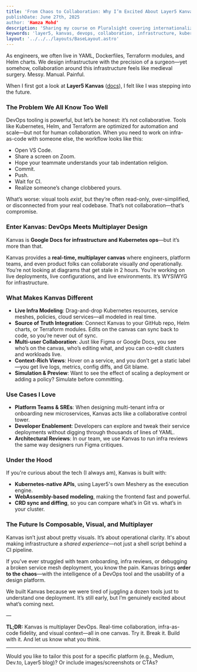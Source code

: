 ```yaml
---
title: 'From Chaos to Collaboration: Why I’m Excited About Layer5 Kanvas
publishDate: June 27th, 2025
author: 'Hamza Mohd'
description: 'Sharing my course on Pluralsight covering internationalization in Angular'
keywords: 'layer5, kanvas, devops, collaboration, infrastructure, kubernetes, meshery'
layout: '../../../layouts/BaseLayout.astro'
---
```


As engineers, we often live in YAML, Dockerfiles, Terraform modules, and Helm charts. We design infrastructure with the precision of a surgeon—yet somehow, collaboration around this infrastructure feels like medieval surgery. Messy. Manual. Painful.

When I first got a look at **Layer5 Kanvas** ([docs](https://docs.layer5.io/kanvas)), I felt like I was stepping into the future.

### **The Problem We All Know Too Well**

DevOps tooling is powerful, but let’s be honest: it’s not collaborative. Tools like Kubernetes, Helm, and Terraform are optimized for automation and scale—but not for human collaboration. When you need to work on infra-as-code with someone else, the workflow looks like this:

* Open VS Code.
* Share a screen on Zoom.
* Hope your teammate understands your tab indentation religion.
* Commit.
* Push.
* Wait for CI.
* Realize someone’s change clobbered yours.

What’s worse: visual tools *exist*, but they’re often read-only, over-simplified, or disconnected from your real codebase. That’s not collaboration—that’s compromise.

### **Enter Kanvas: DevOps Meets Multiplayer Design**

Kanvas is **Google Docs for infrastructure and Kubernetes ops**—but it’s more than that.

Kanvas provides a **real-time, multiplayer canvas** where engineers, platform teams, and even product folks can collaborate visually *and* operationally. You’re not looking at diagrams that get stale in 2 hours. You’re working on live deployments, live configurations, and live environments. It’s WYSIWYG for infrastructure.

### **What Makes Kanvas Different**

* **Live Infra Modeling**: Drag-and-drop Kubernetes resources, service meshes, policies, cloud services—all modeled in real time.
* **Source of Truth Integration**: Connect Kanvas to your GitHub repo, Helm charts, or Terraform modules. Edits on the canvas can sync back to code, so you’re never out of sync.
* **Multi-user Collaboration**: Just like Figma or Google Docs, you see who’s on the canvas, who’s editing what, and you can co-edit clusters and workloads live.
* **Context-Rich Views**: Hover on a service, and you don’t get a static label—you get live logs, metrics, config diffs, and Git blame.
* **Simulation & Preview**: Want to see the effect of scaling a deployment or adding a policy? Simulate before committing.

### **Use Cases I Love**

* **Platform Teams & SREs**: When designing multi-tenant infra or onboarding new microservices, Kanvas acts like a collaborative control tower.
* **Developer Enablement**: Developers can explore and tweak their service deployments without digging through thousands of lines of YAML.
* **Architectural Reviews**: In our team, we use Kanvas to run infra reviews the same way designers run Figma critiques.

### **Under the Hood**

If you're curious about the tech (I always am), Kanvas is built with:

* **Kubernetes-native APIs**, using Layer5's own Meshery as the execution engine.
* **WebAssembly-based modeling**, making the frontend fast and powerful.
* **CRD sync and diffing**, so you can compare what’s in Git vs. what’s in your cluster.

### **The Future Is Composable, Visual, and Multiplayer**

Kanvas isn’t just about pretty visuals. It’s about operational clarity. It's about making infrastructure a *shared experience*—not just a shell script behind a CI pipeline.

If you’ve ever struggled with team onboarding, infra reviews, or debugging a broken service mesh deployment, you know the pain. Kanvas brings **order to the chaos**—with the intelligence of a DevOps tool and the usability of a design platform.

We built Kanvas because we were tired of juggling a dozen tools just to understand one deployment. It’s still early, but I’m genuinely excited about what’s coming next.

—

**TL;DR:**
Kanvas is multiplayer DevOps. Real-time collaboration, infra-as-code fidelity, and visual context—all in one canvas. Try it. Break it. Build with it. And let us know what you think.

---

Would you like to tailor this post for a specific platform (e.g., Medium, Dev.to, Layer5 blog)? Or include images/screenshots or CTAs?
